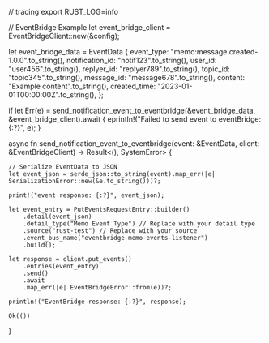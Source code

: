 // tracing
export RUST_LOG=info

// EventBridge Example
let event_bridge_client = EventBridgeClient::new(&config);

let event_bridge_data = EventData {
    event_type: "memo:message.created-1.0.0".to_string(),
    notification_id: "notif123".to_string(),
    user_id: "user456".to_string(),
    replyer_id: "replyer789".to_string(),
    topic_id: "topic345".to_string(),
    message_id: "message678".to_string(),
    content: "Example content".to_string(),
    created_time: "2023-01-01T00:00:00Z".to_string(),
};

if let Err(e) = send_notification_event_to_eventbridge(&event_bridge_data, &event_bridge_client).await {
    eprintln!("Failed to send event to eventBridge: {:?}", e);
}

async fn send_notification_event_to_eventbridge(event: &EventData, client: &EventBridgeClient) -> Result<(), SystemError> {

    // Serialize EventData to JSON
    let event_json = serde_json::to_string(event).map_err(|e| SerializationError::new(&e.to_string()))?;

    print!("event response: {:?}", event_json);

    let event_entry = PutEventsRequestEntry::builder()
        .detail(event_json)
        .detail_type("Memo Event Type") // Replace with your detail type
        .source("rust-test") // Replace with your source
        .event_bus_name("eventbridge-memo-events-listener")
        .build();

    let response = client.put_events()
        .entries(event_entry)
        .send()
        .await
        .map_err(|e| EventBridgeError::from(e))?;

    println!("EventBridge response: {:?}", response);

    Ok(())
}
